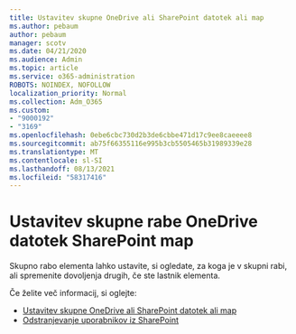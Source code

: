 ```yaml
---
title: Ustavitev skupne OneDrive ali SharePoint datotek ali map
ms.author: pebaum
author: pebaum
manager: scotv
ms.date: 04/21/2020
ms.audience: Admin
ms.topic: article
ms.service: o365-administration
ROBOTS: NOINDEX, NOFOLLOW
localization_priority: Normal
ms.collection: Adm_O365
ms.custom:
- "9000192"
- "3169"
ms.openlocfilehash: 0ebe6cbc730d2b3de6cbbe471d17c9ee8caeeee8
ms.sourcegitcommit: ab75f66355116e995b3cb5505465b31989339e28
ms.translationtype: MT
ms.contentlocale: sl-SI
ms.lasthandoff: 08/13/2021
ms.locfileid: "58317416"
---
```

# <a name="how-to-stop-sharing-onedrive-or-sharepoint-files-or-folders"></a>Ustavitev skupne rabe OneDrive datotek SharePoint map

Skupno rabo elementa lahko ustavite, si ogledate, za koga je v skupni rabi, ali spremenite dovoljenja drugih, če ste lastnik elementa.

Če želite več informacij, si oglejte: 

- [Ustavitev skupne OneDrive ali SharePoint datotek ali map](https://support.office.com/article/stop-sharing-onedrive-or-sharepoint-files-or-folders-or-change-permissions-0a36470f-d7fe-40a0-bd74-0ac6c1e13323)
- [Odstranjevanje uporabnikov iz SharePoint](https://docs.microsoft.com/sharepoint/remove-users)